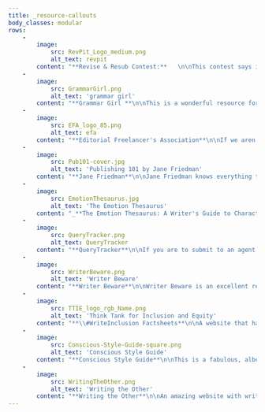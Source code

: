 ```yaml
---
title: _resource-callouts
body_classes: modular
rows:
    -
        image:
            src: RevPit_Logo_medium.png
            alt_text: revpit
        content: "**Revise & Resub Contest:**   \n\nThis contest says it is all about the editing (and it is), but it is mostly about the community. So many writers and editors come together to discuss writing tips and show their support.   \n\nIn this contest, authors will win feedback and full edits on their manuscript from professional editors, ensuring their works are polished and ready for those agent inboxes. Authors will be immersed in a supportive community of their peers, they will also have the chance to learn more about how their story fits into the industry.   \n\n[Check it out here.](http://reviseresub.com/?target=_blank)   "
    -
        image:
            src: GrammarGirl.png
            alt_text: 'grammar girl'
        content: "**Grammar Girl **\n\nThis is a wonderful resource for when you can't remember the difference between further and farther, breath and breathe, or your and you're (please tell us you don't mix up your/you're. It will make us very sad).   \n\nYou will find almost all of your grammar questions answered here in a simple and easy-to-understand format. \n\n[Check it out here.](http://www.quickanddirtytips.com/grammar-girl?target=_blank)   "
    -
        image:
            src: EFA_logo_85.png
            alt_text: efa
        content: "**Editorial Freelancer's Association**\n\nIf we aren't a good fit for you (That could never be so! But actually, it is very possible. We'll just have to learn to deal with the disappointment) or you want to learn more about hiring freelance editors, check this site out. It is chockful of great editors and information on what to expect when you are hiring a freelance editor.   \n\n[Check it out here.](http://www.the-efa.org/?target=_blank)    "
    -
        image:
            src: Pub101-cover.jpg
            alt_text: 'Publishing 101 by Jane Friedman'
        content: "**Jane Friedman**\n\nJane Friedman knows everything there is to know about publishing, agents, editors, and the industry as a whole. Anything you've ever wanted to know about the industry from writing query letters to what to expect when working with an editor can be found through her. She has written books on the topic and filled her website full of great tidbits to help you along your way.   \n\n[Check it out here.](https://janefriedman.com/?target=_blank)   "
    -
        image:
            src: EmotionThesaurus.jpg
            alt_text: 'The Emotion Thesaurus'
        content: "_**The Emotion Thesaurus: A Writer's Guide to Character Expression (Second Edition)**_ by Becca Puglisi and Angela Ackerman\n\nI recommend this book to every writer. It’s a great resource for expressing emotions in various ways. It even helps with voice and deep POV. It’s a great reference guide for while you’re writing and editing.\n\n[Check it out here.](https://www.goodreads.com/book/show/43666740-the-emotion-thesaurus?target=_blank)   "
    -
        image:
            src: QueryTracker.png
            alt_text: QueryTracker
        content: "**QueryTracker**\n\nIf you are to submit to an agent, QueryTracker is a great place to start. It’s an amazing database full of great information on agents. It includes response times, author experiences, and agent likes and dislikes. Once you are ready to query, this is the perfect place to go.\n\n[Check it out here.](https://querytracker.net?target=_blank)   \n"
    -
        image:
            src: WriterBeware.png
            alt_text: 'Writer Beware'
        content: "**Writer Beware**\n\nWriter Beware is an excellent resources that aims to protect authors “by tracking, exposing, and raising awareness about schemes, scams, and other bad practice in the publishing industry, with the aim of providing writers with tools to protect themselves from exploitation.”\n\n[Check it out here.](https://writerbeware.blog/?target=_blank)   \n\n"
    -
        image:
            src: TTIE_logo_rgb_Name.png
            alt_text: 'Think Tank for Inclusion and Equity'
        content: "**\\#WriteInclusion Factsheets**\n\nA website that has research-driven one-page factsheets that serve as starting points for writing different marginalized identities sensitively. It’s a fantastic starting place!\n\n[Check it out here.](https://www.writeinclusion.org/factsheets?target=_blank)   "
    -
        image:
            src: Conscious-Style-Guide-square.png
            alt_text: 'Conscious Style Guide'
        content: "**Conscious Style Guide**\n\nThis is a fabulous, albeit large online resource full of tons of articles and posts that break down potentially harmful language and conscious word choices. It’s great for when you’re writing a marginalization that is not part of your own identity. \n\n[Check it out here.](https://consciousstyleguide.com/?target=_blank)   "
    -
        image:
            src: WritingTheOther.png
            alt_text: 'Writing the Other'
        content: "**Writing the Other**\n\nAn amazing website with written posts and webinars, plus they do live classes on a pretty regular basis. Also consider reading their book:\n * _Writing the Other_ by Nisi Shawl and Cynthia Ward\n\t* For understanding the work and research that goes into writing characters with backgrounds different than the writer’s.\n\n[Check it out here.](https://writingtheother.com/?target=_blank)   "
---
```


